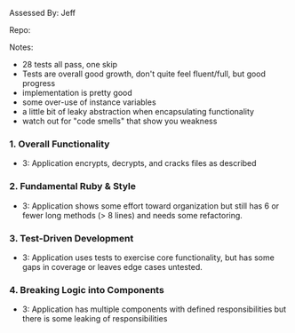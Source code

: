 Assessed By: Jeff

Repo:

Notes:

* 28 tests all pass, one skip
* Tests are overall good growth, don't quite feel fluent/full, but good progress
* implementation is pretty good
* some over-use of instance variables
* a little bit of leaky abstraction when encapsulating functionality
* watch out for "code smells" that show you weakness

### 1. Overall Functionality

* 3: Application encrypts, decrypts, and cracks files as described

### 2. Fundamental Ruby & Style

* 3:  Application shows some effort toward organization but still has 6 or fewer long methods (> 8 lines) and needs some refactoring.

### 3. Test-Driven Development

* 3: Application uses tests to exercise core functionality, but has some gaps in coverage or leaves edge cases untested.

### 4. Breaking Logic into Components

* 3: Application has multiple components with defined responsibilities but there is some leaking of responsibilities
